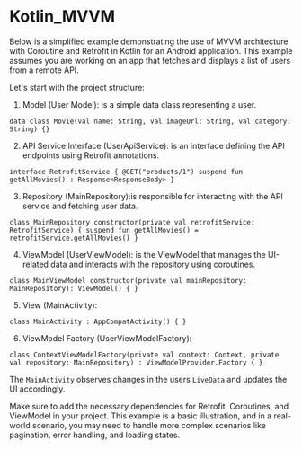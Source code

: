 # Kotlin_MVVM

Below is a simplified example demonstrating the use of MVVM architecture with Coroutine and Retrofit in Kotlin for an Android application. This example assumes you are working on an app that fetches and displays a list of users from a remote API.

Let's start with the project structure:

1. Model (User Model): is a simple data class representing a user.

`data class Movie(val name: String, val imageUrl: String, val category: String) {}`

2. API Service Interface (UserApiService): is an interface defining the API endpoints using Retrofit annotations.

`interface RetrofitService {
    @GET("products/1")
    suspend fun getAllMovies() : Response<ResponseBody>
}`

3. Repository (MainRepository):is responsible for interacting with the API service and fetching user data.

`class MainRepository constructor(private val retrofitService: RetrofitService) {
    suspend fun getAllMovies() = retrofitService.getAllMovies()
}`

4. ViewModel (UserViewModel): is the ViewModel that manages the UI-related data and interacts with the repository using coroutines.

`class MainViewModel constructor(private val mainRepository: MainRepository): ViewModel() {
}`

5. View (MainActivity):

`class MainActivity : AppCompatActivity() {
}`

6. ViewModel Factory (UserViewModelFactory):

`class ContextViewModelFactory(private val context: Context, private val repository: MainRepository) : ViewModelProvider.Factory {
}`

The `MainActivity` observes changes in the users `LiveData` and updates the UI accordingly.

Make sure to add the necessary dependencies for Retrofit, Coroutines, and ViewModel in your project. This example is a basic illustration, and in a real-world scenario, you may need to handle more complex scenarios like pagination, error handling, and loading states.
